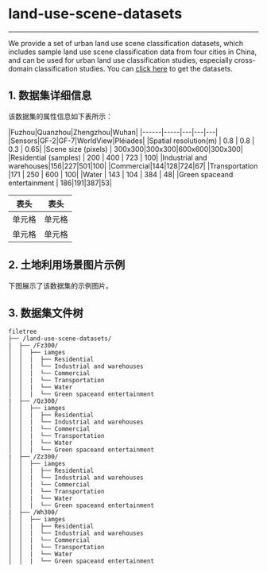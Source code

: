 # land-use-scene-datasets


-----


We provide a set of urban land use scene classification datasets, which includes sample land use scene classification data from four cities in China, and can be used for urban land use classification studies, especially cross-domain classification studies.
You can [click here](https://drive.google.com/drive/folders/1cjPkFuqMti1yf_q2-4Evps14SmNfapGi?usp=sharing) to get the datasets.

## 1. 数据集详细信息
该数据集的属性信息如下表所示：

|Fuzhou|Quanzhou|Zhengzhou|Wuhan|
|------|-----|---|---|---|
|Sensors|GF-2|GF-7|WorldView|Pléiades|
|Spatial resolution(m) | 0.8 | 0.8 | 0.3 | 0.65|
|Scene size (pixels) | 300x300|300x300|600x600|300x300|
|Residential (samples) | 200 | 400 | 723 | 100|
|Industrial and warehouses|156|227|501|100|
|Commercial|144|128|724|67|
|Transportation |171 | 250 | 600 | 100|
|Water    | 143 | 104 | 384 | 48|
|Green spaceand entertainment | 186|191|387|53|

|  表头   | 表头  |
|  ----  | ----  |
| 单元格  | 单元格 |
| 单元格  | 单元格 |

## 2. 土地利用场景图片示例
下图展示了该数据集的示例图片。

## 3. 数据集文件树

```
filetree
├── /land-use-scene-datasets/
|  ├── /Fz300/
│  │  ├── iamges
│  │  |  ├── Residential
│  │  |  └── Industrial and warehouses
│  │  |  └── Commercial
│  │  |  └── Transportation
│  │  |  └── Water
│  │  |  └── Green spaceand entertainment
|  ├── /Qz300/
│  │  ├── iamges
│  │  |  ├── Residential
│  │  |  └── Industrial and warehouses
│  │  |  └── Commercial
│  │  |  └── Transportation
│  │  |  └── Water
│  │  |  └── Green spaceand entertainment
|  ├── /Zz300/
│  │  ├── iamges
│  │  |  ├── Residential
│  │  |  └── Industrial and warehouses
│  │  |  └── Commercial
│  │  |  └── Transportation
│  │  |  └── Water
│  │  |  └── Green spaceand entertainment
|  ├── /Wh300/
│  │  ├── iamges
│  │  |  ├── Residential
│  │  |  └── Industrial and warehouses
│  │  |  └── Commercial
│  │  |  └── Transportation
│  │  |  └── Water
│  │  |  └── Green spaceand entertainment
